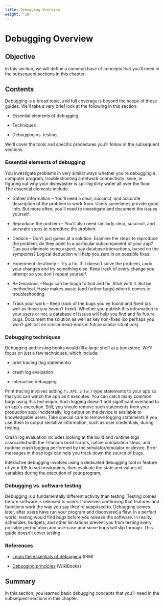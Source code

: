 ```yaml
---
title: Debugging Overview
weight: '10'
---
```


# Debugging Overview

## Objective

In this section, we will define a common base of concepts that you'll need in the subsequent sections in this chapter.

## Contents

Debugging is a broad topic, and full coverage is beyond the scope of these guides. We'll take a very brief look at the following in this section:

* Essential elements of debugging

* Techniques

* Debugging vs. testing

We'll cover the tools and specific procedures you'll follow in the subsequent sections.

### Essential elements of debugging

You investigate problems in very similar ways whether you're debugging a computer program, troubleshooting a network connectivity issue, or figuring out why your dishwasher is spilling dirty water all over the floor. The essential elements include:

* Gather information – You'll need a clear, succinct, and accurate description of the problem to work from. Users sometimes provide good info. But more often, you'll need to investigate and document the issues yourself.

* Reproduce the problem – You'll also need similarly clear, succinct, and accurate steps to reproduce the problem.

* Deduce – Don't just guess at a solution. Examine the steps to reproduce the problem, do they point to a particular subcomponent of your app? Can you eliminate some aspect, say database interactions, based on the symptoms? Logical deduction will help you zero in on possible fixes.

* Experiment iteratively – Try a fix. If it doesn't solve the problem, undo your changes and try something else. Keep track of every change you attempt so you don't repeat yourself.

* Be tenacious – Bugs can be tough to find and fix. Stick with it. But be methodical. Haste makes waste (and further bugs) when it comes to troubleshooting.

* Track your work – Keep track of the bugs you've found and fixed (as well as those you haven't fixed). Whether you publish this information to your users or not, a database of issues will help you find and fix future bugs. Document the solution as well as key non-fixes (so perhaps you won't get lost on similar dead-ends in future similar situations).

### Debugging techniques

Debugging and testing books would fill a large shelf at a bookstore. We'll focus on just a few techniques, which include:

* print tracing (log statements)

* crash log evaluation

* interactive debugging

Print tracing involves adding `Ti.API.info()` type statements to your app so that you can watch the app as it executes. You can catch many common bugs using this technique. Such logging doesn't add significant overhead to an app's execution. Still, you should remove such statements from your production app. Incidentally, log output on the device is available to knowledgable users. Take special care to remove logging statements if you use them to output sensitive information, such as user credentials, during testing.

Crash log evaluation includes looking at the build and runtime logs associated with the Titanium build scripts, native compilation steps, and runtime crash logging performed by the simulator/emulator or device. Error messages in those logs can help you track down the source of bugs.

Interactive debugging involves using a dedicated debugging tool or feature of your IDE to set breakpoints, then evaluate the state and values of variables during the execution of your program.

### Debugging vs. software testing

Debugging is a fundamentally different activity than testing. Testing comes before software is released to users. It involves confirming that features and functions work the way you say they're supposed to. Debugging comes later, after users have run your program and discovered a flaw. In a perfect world, testing would find bugs before you release the software. In reality, schedules, budgets, and other limitations prevent you from testing every possible permutation and use-case and some bugs will slip through. This guide doesn't cover testing.

### References

* [Learn the essentials of debugging](http://www.ibm.com/developerworks/web/library/wa-debug/index.html) (IBM)

* [Debugging principles](http://en.wikibooks.org/wiki/Computer_Programming_Principles/Maintaining/Debugging) (WikiBooks)

## Summary

In this section, you learned basic debugging concepts that you'll need in the subsequent sections in this chapter.

